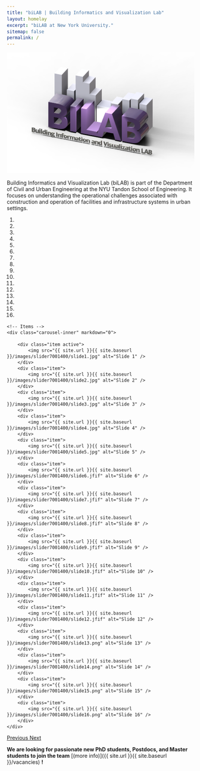 ```yaml
---
title: "biLAB | Building Informatics and Visualization Lab"
layout: homelay
excerpt: "biLAB at New York University."
sitemap: false
permalink: /
---
```


![bilab3dlogo](/images/bilab_home.png)

Building Informatics and Visualization Lab (biLAB) is part of the Department of Civil and Urban Engineering at the NYU Tandon School of Engineering. It focuses on understanding the operational challenges associated with construction and operation of facilities and infrastructure systems in urban settings.  


<div markdown="0" id="carousel" class="carousel slide" data-ride="carousel" data-interval="5000" data-pause="hover" >
    <!-- Menu -->
    <ol class="carousel-indicators">
        <li data-target="#carousel" data-slide-to="0" class="active"></li>
        <li data-target="#carousel" data-slide-to="1"></li>
        <li data-target="#carousel" data-slide-to="2"></li>
        <li data-target="#carousel" data-slide-to="3"></li>
        <li data-target="#carousel" data-slide-to="4"></li>
        <li data-target="#carousel" data-slide-to="5"></li>
        <li data-target="#carousel" data-slide-to="6"></li>
        <li data-target="#carousel" data-slide-to="7"></li>
        <li data-target="#carousel" data-slide-to="8"></li>
        <li data-target="#carousel" data-slide-to="9"></li>
        <li data-target="#carousel" data-slide-to="10"></li>
        <li data-target="#carousel" data-slide-to="11"></li>
        <li data-target="#carousel" data-slide-to="12"></li>
        <li data-target="#carousel" data-slide-to="13"></li>
        <li data-target="#carousel" data-slide-to="14"></li>
        <li data-target="#carousel" data-slide-to="15"></li>
    </ol>

    <!-- Items -->
    <div class="carousel-inner" markdown="0">

        <div class="item active">
            <img src="{{ site.url }}{{ site.baseurl }}/images/slider7001400/slide1.jpg" alt="Slide 1" />
        </div>
        <div class="item">
            <img src="{{ site.url }}{{ site.baseurl }}/images/slider7001400/slide2.jpg" alt="Slide 2" />
        </div>
        <div class="item">
            <img src="{{ site.url }}{{ site.baseurl }}/images/slider7001400/slide3.jpg" alt="Slide 3" />
        </div>
        <div class="item">
            <img src="{{ site.url }}{{ site.baseurl }}/images/slider7001400/slide4.jpg" alt="Slide 4" />
        </div>
        <div class="item">
            <img src="{{ site.url }}{{ site.baseurl }}/images/slider7001400/slide5.jpg" alt="Slide 5" />
        </div>
        <div class="item">
            <img src="{{ site.url }}{{ site.baseurl }}/images/slider7001400/slide6.jfif" alt="Slide 6" />
        </div>
        <div class="item">
            <img src="{{ site.url }}{{ site.baseurl }}/images/slider7001400/slide7.jfif" alt="Slide 7" />
        </div>
        <div class="item">
            <img src="{{ site.url }}{{ site.baseurl }}/images/slider7001400/slide8.jfif" alt="Slide 8" />
        </div>
        <div class="item">
            <img src="{{ site.url }}{{ site.baseurl }}/images/slider7001400/slide9.jfif" alt="Slide 9" />
        </div>
        <div class="item">
            <img src="{{ site.url }}{{ site.baseurl }}/images/slider7001400/slide10.jfif" alt="Slide 10" />
        </div>
        <div class="item">
            <img src="{{ site.url }}{{ site.baseurl }}/images/slider7001400/slide11.jfif" alt="Slide 11" />
        </div>
        <div class="item">
            <img src="{{ site.url }}{{ site.baseurl }}/images/slider7001400/slide12.jfif" alt="Slide 12" />
        </div>
        <div class="item">
            <img src="{{ site.url }}{{ site.baseurl }}/images/slider7001400/slide13.png" alt="Slide 13" />
        </div>
        <div class="item">
            <img src="{{ site.url }}{{ site.baseurl }}/images/slider7001400/slide14.png" alt="Slide 14" />
        </div>
        <div class="item">
            <img src="{{ site.url }}{{ site.baseurl }}/images/slider7001400/slide15.png" alt="Slide 15" />
        </div>
        <div class="item">
            <img src="{{ site.url }}{{ site.baseurl }}/images/slider7001400/slide16.png" alt="Slide 16" />
        </div>
    </div>
  <a class="left carousel-control" href="#carousel" role="button" data-slide="prev">
    <span class="glyphicon glyphicon-chevron-left" aria-hidden="true"></span>
    <span class="sr-only">Previous</span>
  </a>
  <a class="right carousel-control" href="#carousel" role="button" data-slide="next">
    <span class="glyphicon glyphicon-chevron-right" aria-hidden="true"></span>
    <span class="sr-only">Next</span>
  </a>
</div>

 **We are  looking for passionate new PhD students, Postdocs, and Master students to join the team** [(more info)]({{ site.url }}{{ site.baseurl }}/vacancies) **!**

<!-- 
<figure class="fourth">
  <img src="{{ site.url }}{{ site.baseurl }}/images/logopic/Logo_Leiden.jpg" style="width: 210px">
  <img src="{{ site.url }}{{ site.baseurl }}/images/logopic/Logo_Nanofront.jpg" style="width: 110px">
  <img src="{{ site.url }}{{ site.baseurl }}/images/logopic/Logo_NWO.jpg" style="width: 120px">
  <img src="{{ site.url }}{{ site.baseurl }}/images/logopic/Logo_ERC.jpg" style="width: 110px">
</figure> -->

